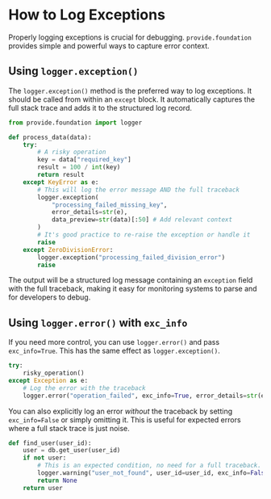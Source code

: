 # How to Log Exceptions

Properly logging exceptions is crucial for debugging. `provide.foundation` provides simple and powerful ways to capture error context.

## Using `logger.exception()`

The `logger.exception()` method is the preferred way to log exceptions. It should be called from within an `except` block. It automatically captures the full stack trace and adds it to the structured log record.

```python
from provide.foundation import logger

def process_data(data):
    try:
        # A risky operation
        key = data["required_key"]
        result = 100 / int(key)
        return result
    except KeyError as e:
        # This will log the error message AND the full traceback
        logger.exception(
            "processing_failed_missing_key",
            error_details=str(e),
            data_preview=str(data)[:50] # Add relevant context
        )
        # It's good practice to re-raise the exception or handle it
        raise
    except ZeroDivisionError:
        logger.exception("processing_failed_division_error")
        raise
```

The output will be a structured log message containing an `exception` field with the full traceback, making it easy for monitoring systems to parse and for developers to debug.

## Using `logger.error()` with `exc_info`

If you need more control, you can use `logger.error()` and pass `exc_info=True`. This has the same effect as `logger.exception()`.

```python
try:
    risky_operation()
except Exception as e:
    # Log the error with the traceback
    logger.error("operation_failed", exc_info=True, error_details=str(e))
```

You can also explicitly log an error *without* the traceback by setting `exc_info=False` or simply omitting it. This is useful for expected errors where a full stack trace is just noise.

```python
def find_user(user_id):
    user = db.get_user(user_id)
    if not user:
        # This is an expected condition, no need for a full traceback.
        logger.warning("user_not_found", user_id=user_id, exc_info=False)
        return None
    return user
```
